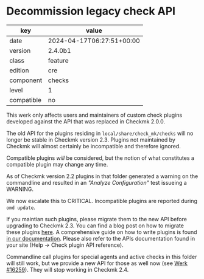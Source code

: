 [//]: # (werk v2)
# Decommission legacy check API

key        | value
---------- | ---
date       | 2024-04-17T06:27:51+00:00
version    | 2.4.0b1
class      | feature
edition    | cre
component  | checks
level      | 1
compatible | no

This werk only affects users and maintainers of custom check plugins developed against the API that was replaced in Checkmk 2.0.0.

The old API for the plugins residing in `local/share/check_mk/checks` will no longer be stable in Checkmk version 2.3.
Plugins not maintained by Checkmk will almost certainly be incompatible and therefore ignored.

Compatible plugins _will_ be considered, but the notion of what constitutes a compatible plugin may change any time.

As of Checkmk version 2.2 plugins in that folder generated a warning on the commandline and resulted in an <i>"Analyze Configuration"</i> test issueing a WARNING.

We now escalate this to CRITICAL.
Incompatible plugins are reported during `omd update`.

If you maintian such plugins, please migrate them to the new API before upgrading to Checkmk 2.3.
You can find a blog post on how to migrate these plugins
[here](https://checkmk.com/blog/migrating-check-plug-ins-to-checkmk-2-0).
A comprehensive guide on how to write plugins is found
[in our documentation](https://docs.checkmk.com/2.3.0-beta/en/devel_check_plugins.html).
Please also refer to the APIs documentation found in your site (Help -> Check plugin API reference).

Commandline call plugins for special agents and active checks in this folder will still work,
but we provide a new API for those as well now (see [Werk #16259](https://checkmk.com/werk/16259)).
They will stop working in Checkmk 2.4.

